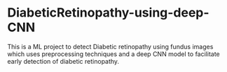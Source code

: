 # DiabeticRetinopathy-using-deep-CNN
This is a ML project to detect Diabetic retinopathy using fundus images which uses preprocessing techniques and a deep CNN model to facilitate early detection of diabetic retinopathy.
